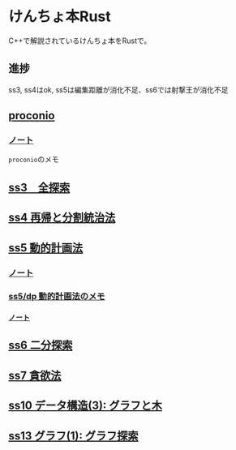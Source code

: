 # けんちょ本Rust

C++で解説されているけんちょ本をRustで。

## 進捗

ss3, ss4はok, ss5は編集距離が消化不足、ss6では射撃王が消化不足

## [proconio](./src/proconio)
### [ノート](./docs/proconio)

`proconio`のメモ

## [ss3　全探索](./src/ss3)

## [ss4 再帰と分割統治法](./src/ss4)

## [ss5 動的計画法](./src/ss5)
### [ノート](./docs/ss5/)

### [ss5/dp 動的計画法のメモ](./src/ss5/dp)
#### [ノート](./docs/dp)

## [ss6 二分探索](./src/ss6)

## [ss7 貪欲法](./src/ss7)

## [ss10 データ構造(3): グラフと木](./src/ss10)

## [ss13 グラフ(1): グラフ探索](./src/ss13)
